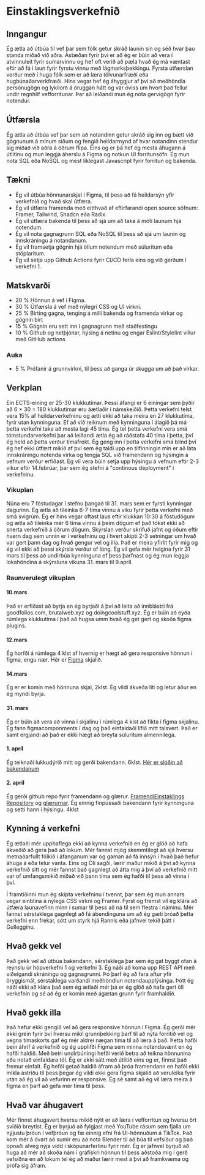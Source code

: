 # Einstaklingsverkefnið

## Inngangur
Ég ætla að útbúa til vef þar sem fólk getur skráð launin sín og séð hvar þau standa miðað við aðra. Ástæðan fyrir því er að ég er búin að vera í atvinnuleit fyrir sumarvinnu og hef oft verið að pæla hvað ég má væntast eftir að fá í laun fyrir fyrstu vinnu með lágmarksþekkingu. Fyrsta útfærslan verður með í huga fólk sem er að læra tölvunarfræði eða hugbúnaðarverkfræði. Hins vegar hef ég áhyggjur af því að meðhöndla persónugögn og lykilorð á öruggan hátt og var óviss um hvort það fellur undir regnhlíf vefforritunar. Þar að leiðandi mun ég nota gervigögn fyrir notendur. 

## Útfærsla
Ég ætla að útbúa vef þar sem að notandinn getur skráð sig inn og bætt við gögnunum á mínum síðum og fengið heildarmynd af hvar notandinn stendur sig miðað við aðra á öðrum flipa. Eins og er þá hef ég mesta áhugann á útlitinu og mun leggja áherslu á Figma og notkun UI forritunsöfn. Ég mun nota SQL eða NoSQL og mest líklegast Javascript fyrir forritun og bakenda. 
## Tækni
- Ég vil útbúa hönnunarskjal í Figma, til þess að fá heildarsýn yfir verkefnið og hvað skal útfæra.
- Ég vil útfæra framenda með eitthvað af eftirfarandi open source söfnum: Framer, Tailwind, Shadcn eða Radix.
- Ég vil útfæra bakenda til þess að sjá um að taka á móti launum hjá notendum.
- Ég vil nota gagnagrunn SQL eða NoSQL til þess að sjá um launin og innskráningu á notandanum.
- Ég vil framsetja gögnin hjá öllum notendum með súluritum eða stöplaritum.
- Ég vil setja upp Github Actions fyrir CI/CD ferla eins og við gerðum í verkefni 1.
## Matskvarði
- 20 % Hönnun á vef í Figma.
- 30 % Útfærsla á vef með nýlegri CSS og UI virkni.
- 25 % Birting gagna, tenging á milli bakenda og framenda virkar og gögnin birt
- 15 % Gögnin eru sett inn í gagnagrunn með staðfestingu
- 10 % Github og netþjónar, hýsing á netinu og engar Eslint/Stylelint villur með GitHub actions
### Auka
- 5 % Prófanir á grunnvirkni, til þess að ganga úr skugga um að það virkar. 

## Verkplan
Ein ECTS-eining er 25-30 klukkutímar. Þessi áfangi er 6 einingar sem þýðir að 6 $\times$ 30 = 180 klukkutímar eru áætlaðir í námskeiðið. Þetta verkefni telst vera 15\% af heildarverkefninu og ætti ekki að taka meira en 27 klukkutíma, fyrir utan kynninguna. Ef að við reiknum með kynninguna í álagið þá má þetta verkefni taka að mesta lagi 45 tíma. Ég tel þetta verkefni vera smá tómstundarverkefni þar að leiðandi ætla ég að ráðstafa 40 tíma í þetta, því ég held að þetta verður tímafrekt. Ég geng inn í þetta verkefni smá blind því ég hef ekki útfært mikið af því sem ég taldi upp en tilfinningin mín er að láta innskráningu notenda virka og tengja SQL við framendann og hýsingin á vefnum verður erfiðast. Ég vil vera búin setja upp hýsingu á vefnum eftir 2-3 vikur eftir 14.febrúar, þar sem ég stefni á "continous deployment" í verkefninu. 
### Vikuplan
Núna eru 7 föstudagar í stefnu þangað til 31. mars sem er fyrsti kynningar dagurinn. Ég ætla að tileinka 6-7 tíma vinnu á viku fyrir þetta verkefni með smá svigrúm. Ég er hins vegar oftast laus eftir klukkan 10:30 á föstudögum og ætla að tileinka mér 6 tíma vinnu á þeim dögum ef það tókst ekki að snerta verkefnið á öðrum dögum. Skýrslan verður skrifuð jafnt og óðum eftir hvern dag sem unnin er í verkefninu og í hvert skipti 2-3 setningar um hvað var gert þann dag og hvað gengur vel og illa. Það er meira yfirlit fyrir mig og ég vil ekki að þessi skýrsla verður of löng. Ég vil gefa mér helgina fyrir 31 mars til þess að undirbúa kynninguna ef þess þarfnast og ég mun leggja lokahöndina á skýrsluna vikuna 31. mars til 9.apríl. 

### Raunverulegt vikuplan

#### 10.mars
Það er erfiðast að byrja en ég byrjaði á því að leita að innblástri frá goodfolios.com, brutalweb.xyz og doingcoolstuff.xyz. Ég er búin að eyða rúmlega klukkutíma í það að hugsa umm hvað ég get gert og skoða figma  plugins.

#### 12.mars
Ég horfði á rúmlega 4 klst af hvernig er hægt að gera responsive hönnun í figma, engu nær.
Hér er [Figma](https://www.figma.com/proto/t8NEGNBTXelAvfJfPuYbMh/Vefforritun-einstaklings?node-id=0-1&t=NZ7ArYcktElpmvyP-1) skjalið. 

#### 14.mars
Ég er er komin með hönnuna skjal, 2klst. Ég vildi ákveða liti og letur áður en ég myndi byrja.

#### 31. mars
Ég er búin að vera að vinna í skjalinu í rúmlega 4 klst að fikta í figma skjalinu. 
Ég fann figmacomponments í dag og það einfaldaði lífið mitt talsvert. Það er samt ergjandi að það er ekki hægt að breyta súluritum almennilega. 

#### 1. apríl 
Ég teiknaði lukkudýrið mitt og gerði bakendann. 6klst.
[Hér er slóðin að bakendanum](https://einstaklingsverkefnid.onrender.com/)

#### 2. apríl 
Ég gerði github repo fyrir framendann og glærur. [FramendiEinstaklings Repository](https://github.com/KristinFrida/FramendiEinstaklings) og [glærurnar](https://www.canva.com/design/DAGjeowbbZE/urT6D_zM-bMtjPM-Yz52Lg/edit?utm_content=DAGjeowbbZE&utm_campaign=designshare&utm_medium=link2&utm_source=sharebutton). Ég einnig fínpússaði bakendann fyrir kynninguna og setti hann í hýsingu. 4klst


## Kynning á verkefni
Ég ætlaði mér upphaflega ekki að kynna verkefnið en ég er glöð að hafa ákveðið að gera það að lokum. Mér fannst mjög skemmtilegt að sjá hversu metnaðarfullt fólkið í áfanganum var og gaman að fá innsýn í hvað það hefur áhuga á eða telur vanta. Eins og Óli sagði, lærir maður mikið á því að kynna verkefnið sitt og mér fannst það gagnlegt að átta mig á því að verkefnið mitt var of umfangsmikið miðað við þann tíma sem ég hafði til þess að vinna í því.

Í framtíðinni mun ég skipta verkefninu í tvennt, þar sem ég mun annars vegar einblína á nýlega CSS virkni og Framer. Fyrst og fremst vil ég klára að útfæra launavefinn minn í sumar til þess að ná til sem flestra í náminu. Mér fannst sérstaklega gagnlegt að fá ábendinguna um að ég gæti þróað þetta verkefni enn frekar, sótt um styrk hjá Rannís eða jafnvel tekið þátt í Gullegginu.

## Hvað gekk vel
Það gekk vel að útbúa bakendann, sérstaklega þar sem ég gat byggt ofan á reynslu úr hópverkefni 1 og verkefni 3. Ég náði að koma upp REST API með viðeigandi skráningu og gagnagrunni. Þó þarf ég að fara aftur yfir öryggismál, sérstaklega varðandi meðhöndlun notendaupplýsinga. Þótt ég náði ekki að klára það sem ég ætlaði mér þá er ég glöð að hafa gert öll verkefnin og sé að ég er komin með ágætan grunn fyrir framhaldið. 

## Hvað gekk illa
Það hefur ekki gengið vel að gera responsive hönnun í Figma. Ég gerði mér ekki grein fyrir því hversu mikil grunnþekking þarf til að nýta forritið vel og vegna tímaskorts gaf ég mér aldrei nægan tíma til að læra á það. Þetta hafði bein áhrif á verkefnið og ég upplifði Figma sem minna notendavænt en ég hafði haldið. Með betri undirbúningi hefði verið betra að teikna hönnunina eða notað einfaldara tól. Ég er ekki sátt með útlitið eins og er, finnst það fremur einfalt. Ég hefði getað haldið áfram að þróa framendann en hafði ekki mikla ástríðu til þess þegar ég vildi ekki gera figma skjalið að veruleika fyrir utan að ég vil að vefurinn er responsive. Ég sé samt að ég vil læra meira á figma en þarf að gefa mér tíma til þess.

## Hvað var áhugavert
Mér finnst áhugavert hversu mikið nýtt er að læra í vefforritun og hversu ört sviðið breytist. Ég er byrjuð að fylgjast með YouTube rásum sem fjalla um nýjustu þróun í vefþróun og fæ einnig efni frá UI-hönnuðum á TikTok. Það kom mér á óvart að sumir eru að nota Blender til að búa til vefsíður og það opnaði alveg nýja vídd í sköpunarferlinu fyrir mér. Ég er jafnvel byrjuð að huga að mér að skoða nám í grafískri hönnun til þess aðstoða mig í gerð vefsíðna en að lokum tel ég að maður lærir mest á því að framkvæma og prófa sig áfram. 